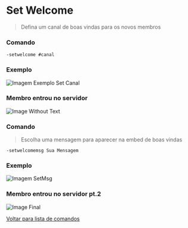 # Set Welcome
> Defina um canal de boas vindas para os novos membros

### Comando
`-setwelcome #canal`

### Exemplo
![Imagem Exemplo Set Canal](https://github.com/rodycouto/RaphyCommands/blob/main/images/setwelcome.png)

### Membro entrou no servidor
![Image Without Text](https://github.com/rodycouto/RaphyCommands/blob/main/images/Embed%20Welcome%20no%20text.png)

### Comando
> Escolha uma mensagem para aparecer na embed de boas vindas

`-setwelcomemsg Sua Mensagem`

### Exemplo
![Imagem SetMsg](https://github.com/rodycouto/RaphyCommands/blob/main/images/setando%20msg%20welcome.png)

### Membro entrou no servidor pt.2
![Image Final](https://github.com/rodycouto/RaphyCommands/blob/main/images/Embed%20Welcome.png)

[Voltar para lista de comandos](https://github.com/rodycouto/RaphyCommands/blob/main/README.md)